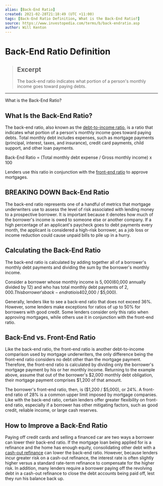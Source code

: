 ```yaml
---
alias: [Back-End Ratio]
created: 2021-02-28T21:18:49 (UTC +11:00)
tags: [Back-End Ratio Definition, What is the Back-End Ratio?]
source: https://www.investopedia.com/terms/b/back-endratio.asp
author: Will Kenton
---
```


# Back-End Ratio Definition

> ## Excerpt
> The back-end ratio indicates what portion of a person's monthly income goes toward paying debts.

---

What is the Back-End Ratio?
## What Is the Back-End Ratio?

The back-end ratio, also known as the [debt-to-income ratio](https://www.investopedia.com/terms/d/dti.asp), is a ratio that indicates what portion of a person's monthly income goes toward paying debts. Total monthly debt includes expenses, such as mortgage payments (principal, interest, taxes, and insurance), credit card payments, child support, and other loan payments.

Back-End Ratio = (Total monthly debt expense / Gross monthly income) x 100

Lenders use this ratio in conjunction with the [front-end ratio](https://www.investopedia.com/terms/f/front-endratio.asp) to approve mortgages.

## BREAKING DOWN Back-End Ratio

The back-end ratio represents one of a handful of metrics that mortgage underwriters use to assess the level of risk associated with lending money to a prospective borrower. It is important because it denotes how much of the borrower's income is owed to someone else or another company. If a high percentage of an applicant's paycheck goes to debt payments every month, the applicant is considered a high-risk borrower, as a job loss or income reduction could cause unpaid bills to pile up in a hurry.

## Calculating the Back-End Ratio

The back-end ratio is calculated by adding together all of a borrower's monthly debt payments and dividing the sum by the borrower's monthly income.

Consider a borrower whose monthly income is $5,000 ($60,000 annually divided by 12) and who has total monthly debt payments of $2,000. This borrower's back-end ratio is 40%, ($2,000 / $5,000). 

Generally, lenders like to see a back-end ratio that does not exceed 36%. However, some lenders make exceptions for ratios of up to 50% for borrowers with good credit. Some lenders consider only this ratio when approving mortgages, while others use it in conjunction with the front-end ratio.

## Back-End vs. Front-End Ratio

Like the back-end ratio, the front-end ratio is another debt-to-income comparison used by mortgage underwriters, the only difference being the front-end ratio considers no debt other than the mortgage payment. Therefore, the front-end ratio is calculated by dividing only the borrower's mortgage payment by his or her monthly income. Returning to the example above, assume that out of the borrower's $2,000 monthly debt obligation, their mortgage payment comprises $1,200 of that amount.

The borrower's front-end ratio, then, is ($1,200 / $5,000), or 24%. A front-end ratio of 28% is a common upper limit imposed by mortgage companies. Like with the back-end ratio, certain lenders offer greater flexibility on front-end ratio, especially if a borrower has other mitigating factors, such as good credit, reliable income, or large cash reserves.

## How to Improve a Back-End Ratio

Paying off credit cards and selling a financed car are two ways a borrower can lower their back-end ratio. If the mortgage loan being applied for is a refinance and the home has enough equity, consolidating other debt with a [cash-out refinance](https://www.investopedia.com/terms/c/cashout_refinance.asp) can lower the back-end ratio. However, because lenders incur greater risk on a cash-out refinance, the interest rate is often slightly higher versus a standard rate-term refinance to compensate for the higher risk. In addition, many lenders require a borrower paying off the revolving debt in a cash-out refinance to close the debt accounts being paid off, lest they run his balance back up.
